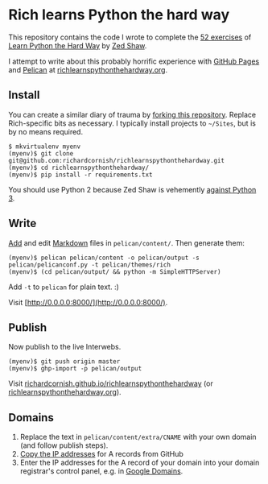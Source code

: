 # Rich learns Python the hard way

This repository contains the code I wrote to complete the [52 exercises](https://learnpythonthehardway.org/book/) of [Learn Python the Hard Way](https://learnpythonthehardway.org/) by [Zed Shaw](https://zedshaw.com/about/).

I attempt to write about this probably horrific experience with [GitHub Pages](https://pages.github.com/) and [Pelican](http://blog.getpelican.com/) at [richlearnspythonthehardway.org](http://richlearnspythonthehardway.org/).

## Install

You can create a similar diary of trauma by [forking this repository](https://help.github.com/articles/fork-a-repo/). Replace Rich-specific bits as necessary. I typically install projects to `~/Sites`, but is by no means required.

```
$ mkvirtualenv myenv
(myenv)$ git clone git@github.com:richardcornish/richlearnspythonthehardway.git
(myenv)$ cd richlearnspythonthehardway/
(myenv)$ pip install -r requirements.txt
```

You should use Python 2 because Zed Shaw is vehemently [against Python 3](https://learnpythonthehardway.org/book/nopython3.html).

## Write

[Add](http://docs.getpelican.com/en/latest/content.html) and edit [Markdown](https://help.github.com/articles/markdown-basics/) files in `pelican/content/`. Then generate them:

```
(myenv)$ pelican pelican/content -o pelican/output -s pelican/pelicanconf.py -t pelican/themes/rich
(myenv)$ (cd pelican/output/ && python -m SimpleHTTPServer)
```

Add `-t` to `pelican` for plain text. :)

Visit [http://0.0.0.0:8000/](http://0.0.0.0:8000/).

## Publish

Now publish to the live Interwebs.

```
(myenv)$ git push origin master
(myenv)$ ghp-import -p pelican/output
```

Visit [richardcornish.github.io/richlearnspythonthehardway](https://richardcornish.github.io/richlearnspythonthehardway/) (or [richlearnspythonthehardway.org](http://richlearnspythonthehardway.org/)).

## Domains

1. Replace the text in `pelican/content/extra/CNAME` with your own domain (and follow publish steps).
2. [Copy the IP addresses](https://help.github.com/articles/tips-for-configuring-an-a-record-with-your-dns-provider/) for A records from GitHub
3. Enter the IP addresses for the A record of your domain into your domain registrar's control panel, e.g. in [Google Domains](https://support.google.com/domains/answer/3290350?authuser=1&hl=en).
